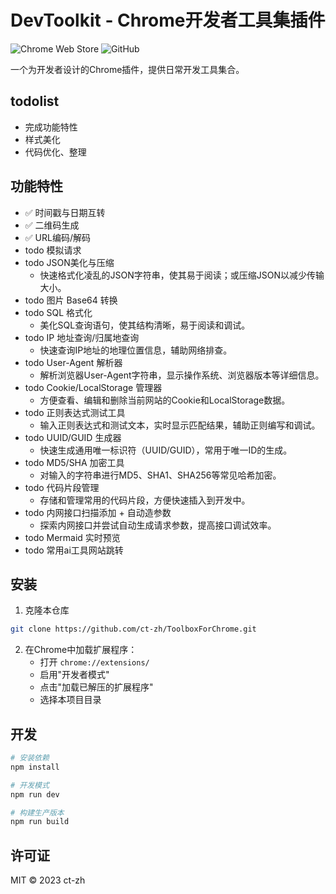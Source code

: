 # DevToolkit - Chrome开发者工具集插件

![Chrome Web Store](https://img.shields.io/chrome-web-store/v/your-extension-id-here) 
![GitHub](https://img.shields.io/github/license/ct-zh/ToolboxForChrome)

一个为开发者设计的Chrome插件，提供日常开发工具集合。

## todolist
- 完成功能特性
- 样式美化
- 代码优化、整理

## 功能特性
- ✅ 时间戳与日期互转
- ✅ 二维码生成
- ✅ URL编码/解码
- todo 模拟请求
- todo JSON美化与压缩
  - 快速格式化凌乱的JSON字符串，使其易于阅读；或压缩JSON以减少传输大小。
- todo 图片 Base64 转换
- todo SQL 格式化
  - 美化SQL查询语句，使其结构清晰，易于阅读和调试。
- todo IP 地址查询/归属地查询
  - 快速查询IP地址的地理位置信息，辅助网络排查。
- todo User-Agent 解析器
  - 解析浏览器User-Agent字符串，显示操作系统、浏览器版本等详细信息。
- todo Cookie/LocalStorage 管理器
  - 方便查看、编辑和删除当前网站的Cookie和LocalStorage数据。
- todo 正则表达式测试工具
  - 输入正则表达式和测试文本，实时显示匹配结果，辅助正则编写和调试。
- todo UUID/GUID 生成器
  - 快速生成通用唯一标识符（UUID/GUID），常用于唯一ID的生成。
- todo MD5/SHA 加密工具
  - 对输入的字符串进行MD5、SHA1、SHA256等常见哈希加密。
- todo 代码片段管理
  - 存储和管理常用的代码片段，方便快速插入到开发中。
- todo 内网接口扫描添加 + 自动造参数
  - 探索内网接口并尝试自动生成请求参数，提高接口调试效率。
- todo Mermaid 实时预览
- todo 常用ai工具网站跳转

## 安装
1. 克隆本仓库
```bash
git clone https://github.com/ct-zh/ToolboxForChrome.git
```
2. 在Chrome中加载扩展程序：
   - 打开 `chrome://extensions/`
   - 启用"开发者模式"
   - 点击"加载已解压的扩展程序"
   - 选择本项目目录

## 开发
```bash
# 安装依赖
npm install

# 开发模式
npm run dev

# 构建生产版本
npm run build
```

## 许可证
MIT © 2023 ct-zh
